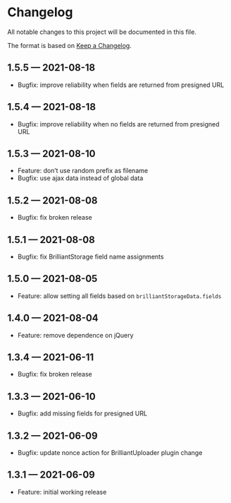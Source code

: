 # Changelog

All notable changes to this project will be documented in this file.

The format is based on [Keep a Changelog](https://keepachangelog.com/en/1.0.0/).

## 1.5.5 — 2021-08-18

- Bugfix: improve reliability when fields are returned from presigned URL

## 1.5.4 — 2021-08-18

- Bugfix: improve reliability when no fields are returned from presigned URL

## 1.5.3 — 2021-08-10

- Feature: don’t use random prefix as filename
- Bugfix: use ajax data instead of global data

## 1.5.2 — 2021-08-08

- Bugfix: fix broken release

## 1.5.1 — 2021-08-08

- Bugfix: fix BrilliantStorage field name assignments

## 1.5.0 — 2021-08-05

- Feature: allow setting all fields based on `brilliantStorageData.fields`

## 1.4.0 — 2021-08-04

- Feature: remove dependence on jQuery

## 1.3.4 — 2021-06-11

- Bugfix: fix broken release

## 1.3.3 — 2021-06-10

- Bugfix: add missing fields for presigned URL

## 1.3.2 — 2021-06-09

- Bugfix: update nonce action for BrilliantUploader plugin change

## 1.3.1 — 2021-06-09

- Feature: initial working release
